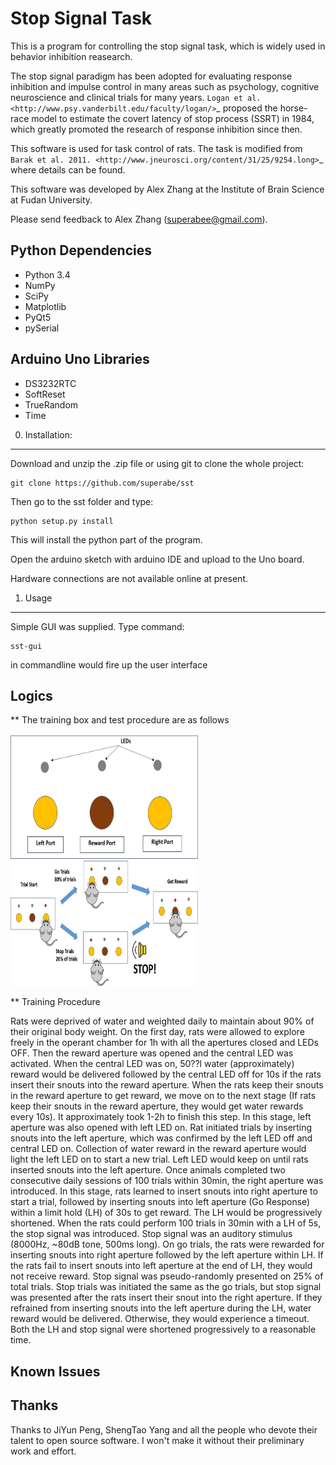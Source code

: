 Stop Signal Task
================

This is a program for controlling the stop signal task, which is widely used in behavior inhibition reasearch.

The stop signal paradigm has been adopted for evaluating response inhibition and impulse control in many areas such as psychology, cognitive neuroscience and clinical trials for many years. `Logan et al. <http://www.psy.vanderbilt.edu/faculty/logan/>`_ proposed the horse-race model to estimate the covert latency of stop process (SSRT) in 1984, which greatly promoted the research of response inhibition since then.

This software is used for task control of rats. The task is modified from `Barak et al. 2011. <http://www.jneurosci.org/content/31/25/9254.long>`_ where details can be found.

This software was developed by Alex Zhang at the Institute of Brain Science at Fudan University.

Please send feedback to Alex Zhang (superabee@gmail.com).

Python Dependencies
---------------------------
* Python 3.4
* NumPy
* SciPy
* Matplotlib
* PyQt5
* pySerial

Arduino Uno Libraries
--------------------
* DS3232RTC
* SoftReset
* TrueRandom
* Time

0) Installation:
----------------

Download and unzip the .zip file or using git to clone the whole project:

    git clone https://github.com/superabe/sst

Then go to the sst folder and type:

    python setup.py install

This will install the python part of the program.

Open the arduino sketch with arduino IDE and upload to the Uno board.

Hardware connections are not available online at present.

1) Usage
--------
Simple GUI was supplied.
Type command:
 
    sst-gui

in commandline would fire up the user interface

Logics
------
** The training box and test procedure are as follows

<img src="docs/img/ssttrainbox.png" height="200px" width="300px" />

<img src="docs/img/sstprocedure.png" height="200px" width="300px" />

** Training Procedure

Rats were deprived of water and weighted daily to maintain about 90% of their original body weight. 
On the first day, rats were allowed to explore freely in the operant chamber for 1h with all the apertures closed and LEDs OFF. Then the reward aperture was opened and the central LED was activated. When the central LED was on, 50??l water (approximately) reward would be delivered followed by the central LED off for 10s if the rats insert their snouts into the reward aperture. When the rats keep their snouts in the reward aperture to get reward, we move on to the next stage (If rats keep their snouts in the reward aperture, they would get water rewards every 10s). It approximately took 1-2h to finish this step. In this stage, left aperture was also opened with left LED on. Rat initiated trials by inserting snouts into the left aperture, which was confirmed by the left LED off and central LED on. Collection of water reward in the reward aperture would 
light the left LED on to start a new trial. Left LED would keep on until rats inserted snouts into the left aperture. Once animals completed two consecutive daily sessions of 100 trials within 30min, the right aperture was introduced. In this stage, rats learned to insert snouts into right aperture to start a trial, followed by inserting snouts into left aperture (Go Response) within a limit hold (LH) of 30s to get reward. The LH would be progressively shortened. When the rats could perform 100 trials in 30min with a LH of 5s, the stop signal was introduced. 
Stop signal was an auditory stimulus (8000Hz, ~80dB tone, 500ms long). On go trials, the rats were rewarded for inserting snouts into right aperture followed by the left aperture within LH. If the rats fail to insert snouts into left aperture at the end of LH, they would not receive reward. Stop signal was pseudo-randomly presented on 25% of total trials. Stop trials was initiated the same as the go trials, but stop signal was presented after the rats insert their snout into the right aperture. If they refrained from inserting snouts into the left aperture during the LH, water reward would be delivered. Otherwise, they would experience a timeout. Both the LH and stop signal were shortened progressively to a reasonable time.

Known Issues
------------

Thanks
------
Thanks to JiYun Peng, ShengTao Yang and all the people who devote their talent to open source software. I won't make it without their preliminary work and effort.
